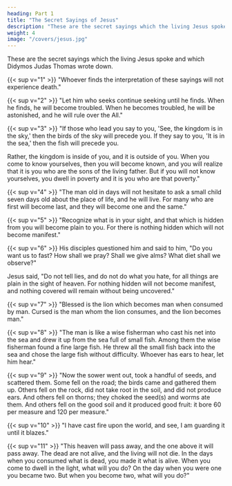 ```yaml
---
heading: Part 1
title: "The Secret Sayings of Jesus" 
description: "These are the secret sayings which the living Jesus spoke and which Didymos Judas Thomas wrote down."
weight: 4
image: "/covers/jesus.jpg"
---
```



<!-- Translated by Thomas O. Lambdin) -->

These are the secret sayings which the living Jesus spoke and which Didymos Judas Thomas wrote down.

{{< sup v="1" >}} "Whoever finds the interpretation of these sayings will not experience death."

{{< sup v="2" >}} "Let him who seeks continue seeking until he finds. When he finds, he will become troubled. When he becomes troubled, he will be astonished, and he will rule over the All."

{{< sup v="3" >}} "If those who lead you say to you, 'See, the kingdom is in the sky,' then the birds of the sky will precede you. If they say to you, 'It is in the sea,' then the fish will precede you. 

Rather, the kingdom is inside of you, and it is outside of you. When you come to know yourselves, then you will become known, and you will realize that it is you who are the sons of the living father. But if you will not know yourselves, you dwell in poverty and it is you who are that poverty."

{{< sup v="4" >}} "The man old in days will not hesitate to ask a small child seven days old about the place of life, and he will live. For many who are first will become last, and they will become one and the same."

{{< sup v="5" >}} "Recognize what is in your sight, and that which is hidden from you will become plain to you. For there is nothing hidden which will not become manifest."

{{< sup v="6" >}} His disciples questioned him and said to him, "Do you want us to fast? How shall we
pray? Shall we give alms? What diet shall we observe?"

Jesus said, "Do not tell lies, and do not do what you hate, for all things are plain in the sight of heaven. For nothing hidden will not become manifest, and nothing covered will remain without being uncovered."


{{< sup v="7" >}} "Blessed is the lion which becomes man when consumed by man. Cursed is the man whom the lion consumes, and the lion becomes man."

{{< sup v="8" >}} "The man is like a wise fisherman who cast his net into the sea and drew it up from the sea full of small fish. Among them the wise fisherman found a fine large fish. He threw all the small fish back into the sea and chose the large fish without difficulty. Whoever has ears to hear, let him hear."

{{< sup v="9" >}} "Now the sower went out, took a handful of seeds, and scattered them. Some fell on the road; the birds came and gathered them up. Others fell on the rock, did not take root in the soil, and did not produce ears. And others fell on thorns; they choked the seed(s) and worms ate them. And others fell on the good soil and it produced good fruit: it bore 60 per measure and 120 per measure."

{{< sup v="10" >}} "I have cast fire upon the world, and see, I am guarding it until it blazes."

{{< sup v="11" >}} "This heaven will pass away, and the one above it will pass away. The dead are not alive, and the living will not die. In the days when you consumed what is dead, you made it what is alive. When you come to dwell in the light, what will you do? On the day when you were one you became two. But when you become two, what will you do?"
